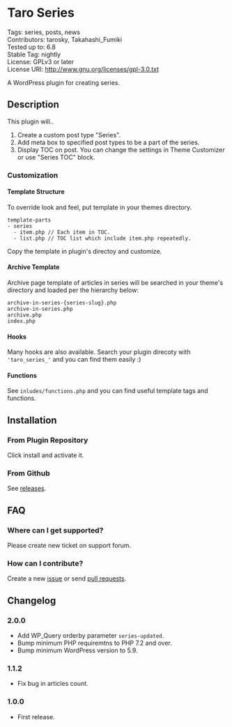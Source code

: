 # Taro Series

Tags: series, posts, news  
Contributors: tarosky, Takahashi_Fumiki  
Tested up to: 6.8  
Stable Tag: nightly  
License: GPLv3 or later  
License URI: http://www.gnu.org/licenses/gpl-3.0.txt

A WordPress plugin for creating series.

## Description

This plugin will..

1. Create a custom post type "Series".
2. Add meta box to specified post types to be a part of the series.
3. Display TOC on post. You can change the settings in Theme Customizer or use "Series TOC" block.

### Customization

#### Template Structure

To override look and feel, put template in your themes directory.

```
template-parts
- series
  - item.php // Each item in TOC.
  - list.php // TOC list which include item.php repeatedly.
```

Copy the template in plugin's directoy and customize.

#### Archive Template

Archive page template of articles in series will be searched in your theme's directory and loaded per the hierarchy below:

```
archive-in-series-{series-slug}.php
archive-in-series.php
archive.php
index.php
```

#### Hooks

Many hooks are also available. Search your plugin direcoty with `'taro_series_'` and you can find them easily :)

#### Functions

See `inludes/functions.php` and you can find useful template tags and functions.

## Installation

### From Plugin Repository

Click install and activate it.

### From Github

See [releases](https://github.com/tarosky/taro-series/releases).

## FAQ

### Where can I get supported?

Please create new ticket on support forum.

### How can I contribute?

Create a new [issue](https://github.com/tarosky/taro-series/issues) or send [pull requests](https://github.com/tarosky/taro-series/pulls).

## Changelog

### 2.0.0

* Add WP_Query orderby parameter `series-updated`.
* Bump minimum PHP requiremtns to PHP 7.2 and over.
* Bump minimum WordPress version to 5.9.

### 1.1.2

* Fix bug in articles count.

### 1.0.0

* First release.
